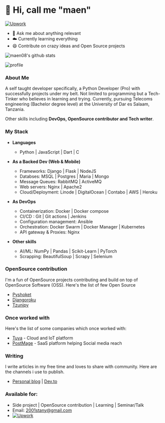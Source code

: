 
# :man:  Hi, call me "maen"
 
[![Upwork](https://img.shields.io/badge/Upwork-Hire%20Me-gray?labelColor=32cd32&style=flat-square&logo=upwork&logoColor=white&link=https://www.upwork.com/o/profiles/users/~013e000d7680a4c985/)](https://www.upwork.com/freelancers/ruhezastanley)


- :snake: Ask me about anything relevant
- :cloud:  Currently learning everything
- :smile:  Contribute on crazy ideas and Open Source projects


![maen08's github stats](https://github-readme-stats.vercel.app/api?username=maen08)

![profile](https://komarev.com/ghpvc/?username=maen08)


### About Me
A self taught developer specifically, a Python Developer (Pro) with successfully projects under my belt. Not limited to programming but a Tech-Tinker who believes in learning and trying. Currently, pursuing Telecoms engineering (Bachelor degree level) at the University of Dar es Salaam, Tanzania. 

Other skills including **DevOps, OpenSource contributor and Tech writer**.



### My Stack

- **Languages**
    - Python | JavaScript | Dart | C


- **As a Backed Dev (Web & Mobile)**
    - Frameworks:  Django | Flask | NodeJS
    - Databses: MSQL | Postgres | Maria | Mongo
    - Message Queues: RabbitMQ | ActiveMQ
    - Web servers:  Nginx | Apache2
    - Cloud/Deployment:  Linode | DigitalOcean | Contabo | AWS | Heroku 


- **As DevOps**
    - Containerization:  Docker | Docker compose
    - CI/CD :   Git | Git actions | Jenkins
    - Configuration management:  Ansible
    - Orchestration:  Docker Swarm | Docker Manager | Kubernetes
    - API gateway & Proxies: Nginx
 
 
 - **Other skills**
    - AI/ML:  NumPy | Pandas | Scikit-Learn | PyTorch
    - Scrapping:  BeautifulSoup | Scrapy | Selenium

  
  
### OpenSource contribution
I'm a fun of OpenSource projects contributing and build on top of OpenSource Software (OSS). Here's the list of few Open Source
- [Pyshoket](https://pypi.org/project/pyshoket/)
- [Djangoroku](https://pypi.org/project/djangoroku)
- [Tzunipy](https://pypi.org/project/tzunipy/)


### Once worked with
Here's the list of some companies which once worked with:
-  [Tuya](https://www.tuya.com) -  Cloud and IoT platform
-  [PostMage](https://postmage.com/) - SaaS platform helping Social media reach


### Writing
I write articles in my free time and loves to share with community. Here are the channels i use to publish.
- [Personal blog](https://maenblog.tech) | [Dev.to](https://dev.to/maen) 


### Available for:
- Side project | OpenSource contribution | Learning | Seminar/Talk
- Email: 2001stany@gmail.com
- [![Upwork](https://img.shields.io/badge/Upwork-Hire%20Me-gray?labelColor=32cd32&style=flat-square&logo=upwork&logoColor=white&link=https://www.upwork.com/o/profiles/users/~013e000d7680a4c985/)](https://www.upwork.com/freelancers/ruhezastanley)



